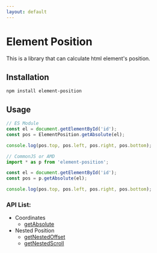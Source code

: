 ```yaml
---
layout: default
---
```


# Element Position

This is a library that can calculate html element's position.

## Installation

```npm install element-position```

## Usage
```js
// ES Module
const el = document.getElementById('id');
const pos = ElementPosition.getAbsolute(el);

console.log(pos.top, pos.left, pos.right, pos.bottom);
```
```js
// CommonJS or AMD
import * as p from 'element-position';

const el = document.getElementById('id');
const pos = p.getAbsolute(el);

console.log(pos.top, pos.left, pos.right, pos.bottom);
```

### API List:

- Coordinates
  - [getAbsolute](./coordinates/absolute.html)
- Nested Position
  - [getNestedOffset](./nested-position/offset.html)
  - [getNestedScroll](./nested-position/scroll.html)

<!--
#### Header 4
*   This is an unordered list following a header.
*   This is an unordered list following a header.
*   This is an unordered list following a header.

##### Header 5
1.  This is an ordered list following a header.
2.  This is an ordered list following a header.
3.  This is an ordered list following a header.

### There's a horizontal rule below this.
* * *

### Here is an unordered list:
*   Item foo
*   Item bar
*   Item baz
*   Item zip

### And an ordered list:
1.  Item one
1.  Item two
1.  Item three
1.  Item four

###### table
| head1        | head two          | three |
|:-------------|:------------------|:------|
| ok           | good swedish fish | nice  |
| out of stock | good and plenty   | nice  |
| ok           | good `oreos`      | hmm   |
| ok           | good `zoute` drop | yumm  |

Text can be **bold**, _italic_, or ~~strikethrough~~.

### Small image
![Octocat](https://assets-cdn.github.com/images/icons/emoji/octocat.png)

### Large image
![Branching](https://guides.github.com/activities/hello-world/branching.png)

<dl>
<dt>Name</dt>
<dd>Godzilla</dd>
<dt>Born</dt>
<dd>1952</dd>
<dt>Birthplace</dt>
<dd>Japan</dd>
<dt>Color</dt>
<dd>Green</dd>
</dl>
-->
